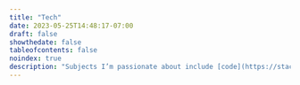 ```yaml
---
title: "Tech"
date: 2023-05-25T14:48:17-07:00
draft: false
showthedate: false
tableofcontents: false
noindex: true
description: "Subjects I’m passionate about include [code](https://stackoverflow.com/users/265324/donald-jenkins)**, good** [web design](https://dribbble.com/donaldjenkins), Net neutrality, and avoiding government interference in the Internet. I write a lot about  Apple-related stuff, blogging techniques and trends in social networks."
---
```


